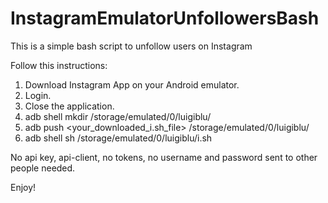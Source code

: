 # InstagramEmulatorUnfollowersBash
This is a simple bash script to unfollow users on Instagram

Follow this instructions:

1) Download Instagram App on your Android emulator.
2) Login.
3) Close the application.
4) adb shell mkdir /storage/emulated/0/luigiblu/
5) adb push <your_downloaded_i.sh_file> /storage/emulated/0/luigiblu/
6) adb shell sh /storage/emulated/0/luigiblu/i.sh


No api key, api-client, no tokens, no username and password sent to other people needed.


Enjoy!

